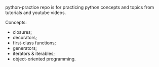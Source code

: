 python-practice repo is for practicing python concepts and topics from tutorials and youtube videos.

Concepts:
* closures;
* decorators;
* first-class functions;
* generators;
* iterators & iterables;
* object-oriented programming.
